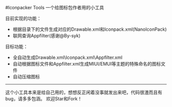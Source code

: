 #Iconpacker Tools
一个给图标包作者用的小工具

目前实现的功能：
- 根据目录下的文件生成对应的Drawable.xml和Iconpack.xml(NanoIconPack)
- 联网查询Appfilter(感谢@By-syk)

目标功能：
- 全自动生成Drawable.xml\Iconpack.xml\Appfilter.xml
- 自动根据图标文件和Appfilter.xml生成MIUI/EMUI等主题的特殊命名的图标文件
- 自动压缩图标

---
这个小工具本来是给自己用的，想想反正闲着没事就发出来吧，代码很渣而且有bug，请多多包涵。
欢迎Star和Fork！
